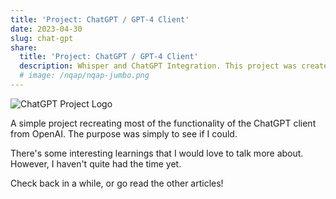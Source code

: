 ```yaml
---
title: 'Project: ChatGPT / GPT-4 Client'
date: 2023-04-30
slug: chat-gpt
share:
  title: 'Project: ChatGPT / GPT-4 Client'
  description: Whisper and ChatGPT Integration. This project was created purely for fun and to learn about the OpenAi APIs. 
  # image: /nqap/nqap-jumbo.png
---
```


![ChatGPT Project Logo](/generic-placeholder.png)

A simple project recreating most of the functionality of the ChatGPT client from OpenAI. The purpose was simply to see if I could.

There's some interesting learnings that I would love to talk more about. However, I haven't quite had the time yet.

Check back in a while, or go read the other articles!